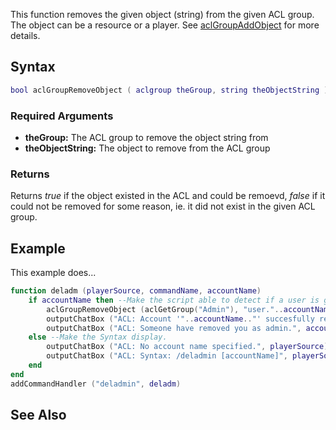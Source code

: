 This function removes the given object (string) from the given ACL group. The object can be a resource or a player. See [aclGroupAddObject](/docs/aclgroupaddobject.md "wikilink") for more details.

Syntax
------

``` lua
bool aclGroupRemoveObject ( aclgroup theGroup, string theObjectString )
```

### Required Arguments

-   **theGroup:** The ACL group to remove the object string from
-   **theObjectString:** The object to remove from the ACL group

### Returns

Returns *true* if the object existed in the ACL and could be remoevd, *false* if it could not be removed for some reason, ie. it did not exist in the given ACL group.

Example
-------

This example does...

``` lua
function deladm (playerSource, commandName, accountName)
    if accountName then --Make the script able to detect if a user is given.
        aclGroupRemoveObject (aclGetGroup("Admin"), "user."..accountName) --Removing the admin.
        outputChatBox ("ACL: Account '"..accountName.."' succesfully removed as admin.", playerSource) -- Giving you a messsage.
        outputChatBox ("ACL: Someone have removed you as admin.", accountName) -- giving the poor removed guy a message.
    else --Make the Syntax display.
        outputChatBox ("ACL: No account name specified.", playerSource)
        outputChatBox ("ACL: Syntax: /deladmin [accountName]", playerSource)
    end
end
addCommandHandler ("deladmin", deladm)
```

See Also
--------
